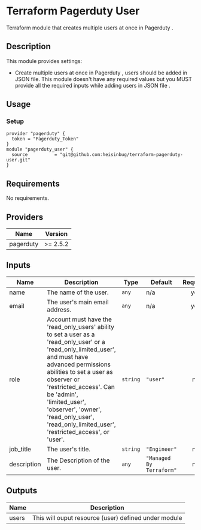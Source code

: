 # Terraform Pagerduty User



Terraform module that creates multiple users at once in Pagerduty .


## Description

This module provides settings:

- Create multiple users at once in Pagerduty , users should be added in JSON file. This module doesn't have any required values but you MUST provide all the required inputs while adding users in JSON file .

## Usage

### Setup

```hcl
provider "pagerduty" {
  token = "Pagerduty_Token"
}
module "pagerduty_user" {
  source          = "git@github.com:heisinbug/terraform-pagerduty-user.git"
}
```

<!-- BEGINNING OF GENERATED BY TERRAFORM-DOCS -->

## Requirements

No requirements.

## Providers

| Name | Version |
|------|---------|
| pagerduty | >= 2.5.2 |

## Inputs

| Name | Description | Type | Default | Required |
|------|-------------|------|---------|:--------:|
| name | The name of the user. | `any` | n/a | yes |
| email | The user's main email address. | `any` | n/a | yes |
| role | Account must have the 'read\_only\_users' ability to set a user as a 'read\_only\_user' or a 'read\_only\_limited\_user', and must have advanced permissions abilities to set a user as observer or 'restricted\_access'. Can be 'admin', 'limited\_user', 'observer', 'owner', 'read\_only\_user', 'read\_only\_limited\_user', 'restricted\_access', or 'user'. | `string` | `"user"` | no |
| job\_title | The user's title. | `string` | `"Engineer"` | no |
| description | The Description of the user. | `any` | `"Managed By Terraform"` | no |

## Outputs

| Name | Description |
|------|-------------|
| users | This will ouput resource (user) defined under module | 

<!-- END OF GENERATED BY TERRAFORM-DOCS -->
